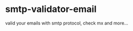 smtp-validator-email
====================

valid your emails with smtp protocol, check mx and more...
